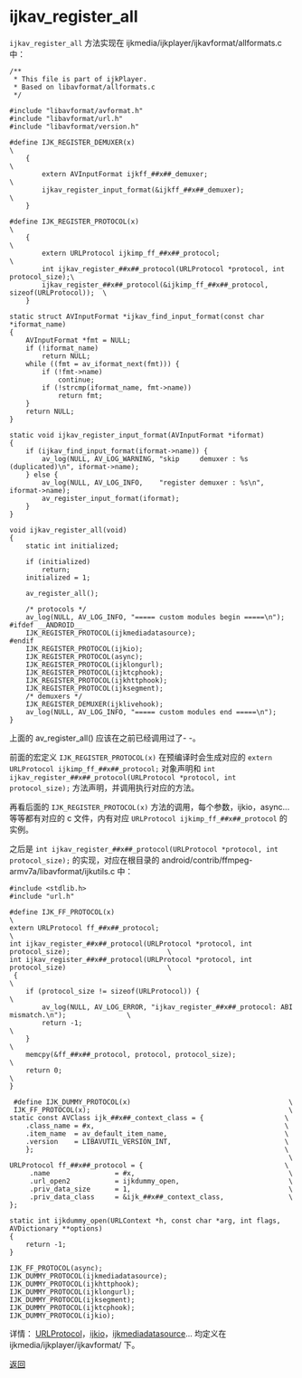 # ijkav\_register\_all

```ijkav_register_all``` 方法实现在 ijkmedia/ijkplayer/ijkavformat/allformats.c 中：

```
/**
 * This file is part of ijkPlayer.
 * Based on libavformat/allformats.c
 */

#include "libavformat/avformat.h"
#include "libavformat/url.h"
#include "libavformat/version.h"

#define IJK_REGISTER_DEMUXER(x)                                         \
    {                                                                   \
        extern AVInputFormat ijkff_##x##_demuxer;                       \
        ijkav_register_input_format(&ijkff_##x##_demuxer);              \
    }

#define IJK_REGISTER_PROTOCOL(x)                                        \
    {                                                                   \
        extern URLProtocol ijkimp_ff_##x##_protocol;                        \
        int ijkav_register_##x##_protocol(URLProtocol *protocol, int protocol_size);\
        ijkav_register_##x##_protocol(&ijkimp_ff_##x##_protocol, sizeof(URLProtocol));  \
    }

static struct AVInputFormat *ijkav_find_input_format(const char *iformat_name)
{
    AVInputFormat *fmt = NULL;
    if (!iformat_name)
        return NULL;
    while ((fmt = av_iformat_next(fmt))) {
        if (!fmt->name)
            continue;
        if (!strcmp(iformat_name, fmt->name))
            return fmt;
    }
    return NULL;
}

static void ijkav_register_input_format(AVInputFormat *iformat)
{
    if (ijkav_find_input_format(iformat->name)) {
        av_log(NULL, AV_LOG_WARNING, "skip     demuxer : %s (duplicated)\n", iformat->name);
    } else {
        av_log(NULL, AV_LOG_INFO,    "register demuxer : %s\n", iformat->name);
        av_register_input_format(iformat);
    }
}

void ijkav_register_all(void)
{
    static int initialized;

    if (initialized)
        return;
    initialized = 1;

    av_register_all();

    /* protocols */
    av_log(NULL, AV_LOG_INFO, "===== custom modules begin =====\n");
#ifdef __ANDROID__
    IJK_REGISTER_PROTOCOL(ijkmediadatasource);
#endif
    IJK_REGISTER_PROTOCOL(ijkio);
    IJK_REGISTER_PROTOCOL(async);
    IJK_REGISTER_PROTOCOL(ijklongurl);
    IJK_REGISTER_PROTOCOL(ijktcphook);
    IJK_REGISTER_PROTOCOL(ijkhttphook);
    IJK_REGISTER_PROTOCOL(ijksegment);
    /* demuxers */
    IJK_REGISTER_DEMUXER(ijklivehook);
    av_log(NULL, AV_LOG_INFO, "===== custom modules end =====\n");
}
```
上面的 av\_register\_all() 应该在之前已经调用过了- -。

前面的宏定义 ```IJK_REGISTER_PROTOCOL(x)``` 在预编译时会生成对应的 ```extern URLProtocol ijkimp_ff_##x##_protocol;``` 对象声明和 ```int ijkav_register_##x##_protocol(URLProtocol *protocol, int protocol_size);``` 方法声明，并调用执行对应的方法。

再看后面的 ```IJK_REGISTER_PROTOCOL(x)``` 方法的调用，每个参数，ijkio，async... 等等都有对应的 c 文件，内有对应 ```URLProtocol ijkimp_ff_##x##_protocol``` 的实例。

之后是 ```int ijkav_register_##x##_protocol(URLProtocol *protocol, int protocol_size);``` 的实现，对应在根目录的 android/contrib/ffmpeg-armv7a/libavformat/ijkutils.c 中：

```
#include <stdlib.h>
#include "url.h"

#define IJK_FF_PROTOCOL(x)                                                                          \
extern URLProtocol ff_##x##_protocol;                                                               \
int ijkav_register_##x##_protocol(URLProtocol *protocol, int protocol_size);                        \
int ijkav_register_##x##_protocol(URLProtocol *protocol, int protocol_size)                         \
 {                                                                                                   \
    if (protocol_size != sizeof(URLProtocol)) {                                                     \
        av_log(NULL, AV_LOG_ERROR, "ijkav_register_##x##_protocol: ABI mismatch.\n");               \
        return -1;                                                                                  \
    }                                                                                               \
    memcpy(&ff_##x##_protocol, protocol, protocol_size);                                            \
    return 0;                                                                                       \
}

 #define IJK_DUMMY_PROTOCOL(x)                                       \
 IJK_FF_PROTOCOL(x);                                                 \
static const AVClass ijk_##x##_context_class = {                    \
    .class_name = #x,                                               \
    .item_name  = av_default_item_name,                             \
    .version    = LIBAVUTIL_VERSION_INT,                            \
    };                                                              \
                                                                     \
URLProtocol ff_##x##_protocol = {                                   \
     .name                = #x,                                      \
     .url_open2           = ijkdummy_open,                           \
     .priv_data_size      = 1,                                       \
     .priv_data_class     = &ijk_##x##_context_class,                \
};

static int ijkdummy_open(URLContext *h, const char *arg, int flags, AVDictionary **options)
{
    return -1;
}
 
IJK_FF_PROTOCOL(async);
IJK_DUMMY_PROTOCOL(ijkmediadatasource);
IJK_DUMMY_PROTOCOL(ijkhttphook);
IJK_DUMMY_PROTOCOL(ijklongurl);
IJK_DUMMY_PROTOCOL(ijksegment);
IJK_DUMMY_PROTOCOL(ijktcphook);
IJK_DUMMY_PROTOCOL(ijkio);
```

详情： [URLProtocol](URLProtocol.md)，[ijkio](ijkio.md)，[ijkmediadatasource](ijkmediadatasource.md)... 均定义在 ijkmedia/ijkplayer/ijkavformat/ 下。

[返回](ijkplayer_main.md)